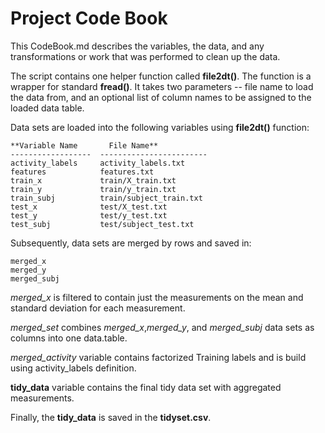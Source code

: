 # Project Code Book

This CodeBook.md describes the variables, the data, and any transformations or work that was performed
to clean up the data.

The script contains one helper function called **file2dt()**. The function is a wrapper for standard **fread()**.
It takes two parameters -- file name to load the data from, and an optional list of column names to be
assigned to the loaded data table.

Data sets are loaded into the following variables using **file2dt()** function:

```
**Variable Name       File Name**
------------------  ------------------------
activity_labels     activity_labels.txt
features            features.txt
train_x             train/X_train.txt
train_y             train/y_train.txt
train_subj          train/subject_train.txt
test_x              test/X_test.txt
test_y              test/y_test.txt
test_subj           test/subject_test.txt
```

Subsequently, data sets are merged by rows and saved in:
```
merged_x
merged_y
merged_subj
```

*merged_x* is filtered to contain just the measurements on the mean and standard deviation for each measurement.

*merged_set* combines *merged_x*,*merged_y*, and *merged_subj* data sets as columns into one data.table.

*merged_activity* variable contains factorized Training labels and is build using activity_labels definition.

**tidy_data** variable contains the final tidy data set with aggregated measurements.

Finally, the **tidy_data** is saved in the **tidyset.csv**.
